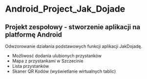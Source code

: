 # Android_Project_Jak_Dojade

Projekt zespołowy - stworzenie aplikacji na platformę Android
-------------------------------------------------------------

Odwzorowanie działania podstawowych funkcji aplikacji JakDojadę. 
- Możliwosć dodania ulubionych przystanków
- Mapa z przystankami w Szczecinie
- Lista przystanków
- Skaner QR Kodów (wyświetlanie wirtualnych tablic) 
